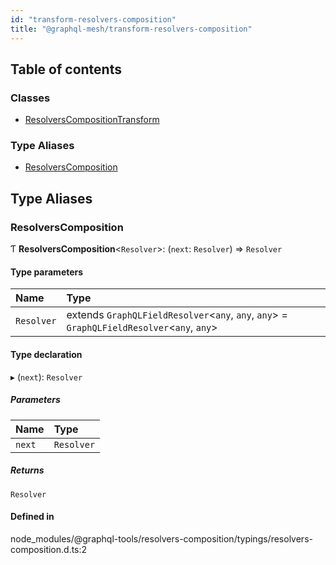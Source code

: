 ```yaml
---
id: "transform-resolvers-composition"
title: "@graphql-mesh/transform-resolvers-composition"
---
```


## Table of contents

### Classes

- [ResolversCompositionTransform](/docs/api/classes/transforms_resolvers_composition_src.ResolversCompositionTransform)

### Type Aliases

- [ResolversComposition](transforms_resolvers_composition_src#resolverscomposition)

## Type Aliases

### ResolversComposition

Ƭ **ResolversComposition**\<`Resolver`>: (`next`: `Resolver`) => `Resolver`

#### Type parameters

| Name | Type |
| :------ | :------ |
| `Resolver` | extends `GraphQLFieldResolver`\<`any`, `any`, `any`> = `GraphQLFieldResolver`\<`any`, `any`> |

#### Type declaration

▸ (`next`): `Resolver`

##### Parameters

| Name | Type |
| :------ | :------ |
| `next` | `Resolver` |

##### Returns

`Resolver`

#### Defined in

node_modules/@graphql-tools/resolvers-composition/typings/resolvers-composition.d.ts:2
